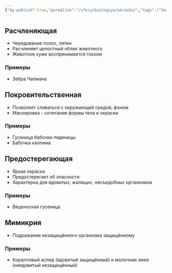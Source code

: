 ```yaml
---
{"dg-publish":true,"permalink":"/sfery/biologiya/okraska/","tags":["Экология"]}
---
```


## Расчленяющая 
- Чередование полос, пятен 
- Расчленяет целостный облик животного 
- Животное хуже воспринимается глазом 
### Примеры 
- Зебра Чапмана 
## Покровительственная 
- Позволяет сливаться с окружающей средой, фоном 
- Маскировка - сочетание формы тела и окраски 
### Примеры 
- Гусеница бабочки пяденицы 
- Бабочка каллима 
## Предостерегающая 
- Яркая окраска 
- Предостерегает об опасности 
- Характерна для ядовитых, жалящих, несъедобных организмов 
### Примеры 
- Веценосная гусеница 
## Мимикрия 
- Подражание незащищённого организма защищённому 
### Примеры 
- Коралловый аспид (ядовитый защищённый) и молочная змея (неядовитый незащищённый)